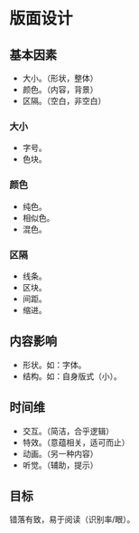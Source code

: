 # 版面设计

## 基本因素

- 大小。（形状，整体）
- 颜色。（内容，背景）
- 区隔。（空白，非空白）


### 大小

- 字号。
- 色块。


### 颜色

- 纯色。
- 相似色。
- 混色。


### 区隔

- 线条。
- 区块。
- 间距。
- 缩进。


## 内容影响

- 形状。如：字体。
- 结构。如：自身版式（小）。


## 时间维

- 交互。（简洁，合乎逻辑）
- 特效。（意蕴相关，适可而止）
- 动画。（另一种内容）
- 听觉。（辅助，提示）


## 目标

错落有致，易于阅读（识别率/眼）。
